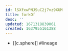 ```yaml
---
id: lSXfxwPNJSuC2j7vz9XUM
title: forkOf
desc: ''
updated: 1671318839061
created: 1637955161388
---
```




- [[c.sphere]] #lineage
